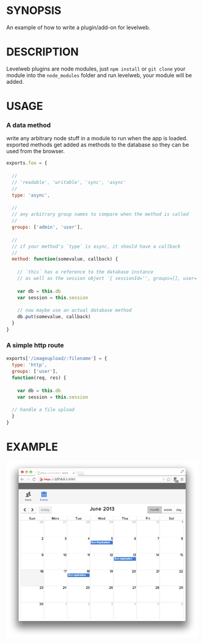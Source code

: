 # SYNOPSIS
An example of how to write a plugin/add-on for levelweb.

# DESCRIPTION
Levelweb plugins are node modules, just `npm install` or
`git clone` your module into the `node_modules` folder
and run levelweb, your module will be added.

# USAGE

### A data method
write any arbitrary node stuff in a module to run when the app is loaded.
exported methods get added as methods to the database so they can be used 
from the browser.

```js
exports.foo = { 

  //
  // 'readable', 'writable', 'sync', 'async'
  //
  type: 'async', 

  //
  // any arbitrary group names to compare when the method is called
  //
  groups: ['admin', 'user'],

  //
  // if your method's `type` is async, it should have a callback
  //
  method: function(somevalue, callback) {

    // `this` has a reference to the database instance
    // as well as the session object `{ sessionId='', groups=[], user='' }`

    var db = this.db
    var session = this.session

    // now maybe use an actual database method
    db.put(somevalue, callback)
  }
}
```

### A simple http route

```js
exports['/imageupload/:filename'] = {
  type: 'http',
  groups: ['user'],
  function(req, res) {
  
    var db = this.db
    var session = this.session
  
  // handle a file upload
  }
}
```


# EXAMPLE
![screenshot](/example.png)
